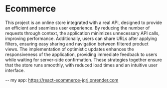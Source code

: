 # Ecommerce

This project is an online store integrated with a real API, designed to provide an efficient and seamless user experience. By reducing the number of requests through context, the application minimizes unnecessary API calls, improving performance. Additionally, users can share URLs after applying filters, ensuring easy sharing and navigation between filtered product views. The implementation of optimistic updates enhances the responsiveness of the application, providing immediate feedback to users while waiting for server-side confirmation. These strategies together ensure that the store runs smoothly, with reduced load times and an intuitive user interface.     

-- my app: https://react-ecommerce-jqrj.onrender.com
